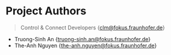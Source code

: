 # Project Authors

> Control & Connect Developers {clm@fokus.fraunhofer.de}

* Truong-Sinh An {truong-sinh.an@fokus.fraunhofer.de}
* The-Anh Nguyen {the-anh.nguyen@fokus.fraunhofer.de}